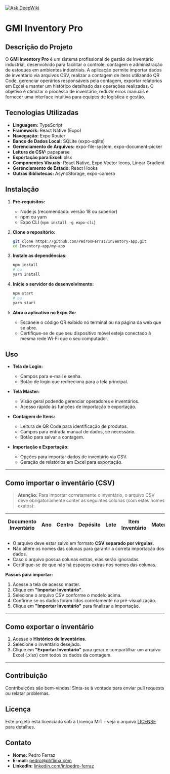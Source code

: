 [![Ask DeepWiki](https://deepwiki.com/badge.svg)](https://deepwiki.com/PedrooFerraz/Inventory-app)

# GMI Inventory Pro

## Descrição do Projeto

O **GMI Inventory Pro** é um sistema profissional de gestão de inventário industrial, desenvolvido para facilitar o controle, contagem e administração de estoques em ambientes industriais. A aplicação permite importar dados de inventário via arquivos CSV, realizar a contagem de itens utilizando QR Code, gerenciar operários responsáveis pela contagem, exportar relatórios em Excel e manter um histórico detalhado das operações realizadas. O objetivo é otimizar o processo de inventário, reduzir erros manuais e fornecer uma interface intuitiva para equipes de logística e gestão.

## Tecnologias Utilizadas

- **Linguagem:** TypeScript
- **Framework:** React Native (Expo)
- **Navegação:** Expo Router
- **Banco de Dados Local:** SQLite (expo-sqlite)
- **Gerenciamento de Arquivos:** expo-file-system, expo-document-picker
- **Leitura de CSV:** papaparse
- **Exportação para Excel:** xlsx
- **Componentes Visuais:** React Native, Expo Vector Icons, Linear Gradient
- **Gerenciamento de Estado:** React Hooks
- **Outras Bibliotecas:** AsyncStorage, expo-camera

## Instalação

1. **Pré-requisitos:**
   - Node.js (recomendado: versão 18 ou superior)
   - npm ou yarn
   - Expo CLI (`npm install -g expo-cli`)

2. **Clone o repositório:**
   ```sh
   git clone https://github.com/PedrooFerraz/Inventory-app.git
   cd Inventory-app/my-app
   ```

3. **Instale as dependências:**
   ```sh
   npm install
   # ou
   yarn install
   ```

4. **Inicie o servidor de desenvolvimento:**
   ```sh
   npm start
   # ou
   yarn start
   ```

5. **Abra o aplicativo no Expo Go:**
   - Escaneie o código QR exibido no terminal ou na página da web que se abre.
   - Certifique-se de que seu dispositivo móvel esteja conectado à mesma rede Wi-Fi que o seu computador.

## Uso

- **Tela de Login:**
  - Campos para e-mail e senha.
  - Botão de login que redireciona para a tela principal.

- **Tela Master:**
  - Visão geral podendo gerenciar operadores e inventários.
  - Acesso rápido às funções de importação e exportação.

- **Contagem de Itens:**
  - Leitura de QR Code para identificação de produtos.
  - Campos para entrada manual de dados, se necessário.
  - Botão para salvar a contagem.

- **Importação e Exportação:**
  - Opções para importar dados de inventário via CSV.
  - Geração de relatórios em Excel para exportação.
---

## Como importar o inventário (CSV)

> **Atenção:** Para importar corretamente o inventário, o arquivo CSV deve obrigatoriamente conter as seguintes colunas (com estes nomes exatos):

| Documento Inventário | Ano | Centro | Depósito | Lote | Item Inventário | Material | Texto Breve | Estoque Utilização Livre | UN | Posição Depósito | Bloqueio
|----------------------|-----|--------|----------|------|-----------------|----------|-------------|--------------------------|----|------------------|----------

- O arquivo deve estar salvo em formato **CSV separado por vírgulas**.
- Não altere os nomes das colunas para garantir a correta importação dos dados.
- Caso o arquivo possua colunas extras, elas serão ignoradas.
- Certifique-se de que não há espaços extras nos nomes das colunas.

**Passos para importar:**
1. Acesse a tela de acesso master.
2. Clique em **"Importar Inventário"**.
3. Selecione o arquivo CSV conforme o modelo acima.
4. Confirme se os dados foram lidos corretamente na pré-visualização.
5. Clique em **"Importar Inventário"** para finalizar a importação.

---

## Como exportar o inventário

1. Acesse o **Histórico de Inventários**.
2. Selecione o inventário desejado.
3. Clique em **"Exportar Inventário"** para gerar e compartilhar um arquivo Excel (.xlsx) com todos os dados da contagem.

---

## Contribuição

Contribuições são bem-vindas! Sinta-se à vontade para enviar pull requests ou relatar problemas.

## Licença

Este projeto está licenciado sob a Licença MIT - veja o arquivo [LICENSE](LICENSE) para detalhes.

## Contato

- **Nome:** Pedro Ferraz
- **E-mail:** pedro@phflima.com
- **LinkedIn:** [linkedin.com/in/pedro-ferraz](https://www.linkedin.com/in/pedro-henrique-ferraz-lima-034691198/)
